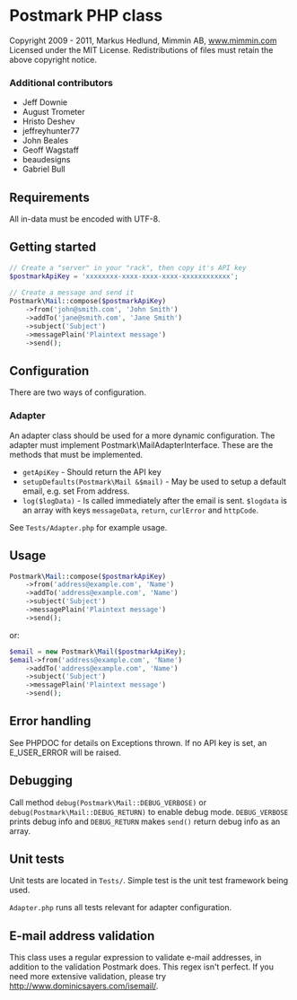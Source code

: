 Postmark PHP class
==================

Copyright 2009 - 2011, Markus Hedlund, Mimmin AB, www.mimmin.com
Licensed under the MIT License.
Redistributions of files must retain the above copyright notice.

### Additional contributors

* Jeff Downie
* August Trometer
* Hristo Deshev
* jeffreyhunter77
* John Beales
* Geoff Wagstaff
* beaudesigns
* Gabriel Bull

## Requirements

All in-data must be encoded with UTF-8.


Getting started
---------------

```php
// Create a "server" in your "rack", then copy it's API key
$postmarkApiKey = 'xxxxxxxx-xxxx-xxxx-xxxx-xxxxxxxxxxxx';
    
// Create a message and send it
Postmark\Mail::compose($postmarkApiKey)
    ->from('john@smith.com', 'John Smith')
    ->addTo('jane@smith.com', 'Jane Smith')
    ->subject('Subject')
    ->messagePlain('Plaintext message')
    ->send();
```


Configuration
-------------

There are two ways of configuration.

### Adapter

An adapter class should be used for a more dynamic configuration.
The adapter must implement Postmark\MailAdapterInterface. These
are the methods that must be implemented.

* `getApiKey` - Should return the API key
* `setupDefaults(Postmark\Mail &$mail)` - May be used to setup
  a default email, e.g. set From address.
* `log($logData)` - Is called immediately after the email is sent.
  `$logdata` is an array with keys `messageData`, `return`,
  `curlError` and `httpCode`.
  
See `Tests/Adapter.php` for example usage.


Usage
-----

```php
Postmark\Mail::compose($postmarkApiKey)
	->from('address@example.com', 'Name')
	->addTo('address@example.com', 'Name')
	->subject('Subject')
	->messagePlain('Plaintext message')
	->send();
```

or:

```php
$email = new Postmark\Mail($postmarkApiKey);
$email->from('address@example.com', 'Name')
	->addTo('address@example.com', 'Name')
	->subject('Subject')
	->messagePlain('Plaintext message')
	->send();
```


Error handling
--------------

See PHPDOC for details on Exceptions thrown. If no API key
is set, an E_USER_ERROR will be raised.


Debugging
---------

Call method `debug(Postmark\Mail::DEBUG_VERBOSE)` or 
`debug(Postmark\Mail::DEBUG_RETURN)` to enable debug mode.
`DEBUG_VERBOSE` prints debug info and `DEBUG_RETURN` makes 
`send()` return debug info as an array.


Unit tests
----------

Unit tests are located in `Tests/`. Simple test is the unit test framework being used.

`Adapter.php` runs all tests relevant for adapter configuration.


E-mail address validation
-------------------------

This class uses a regular expression to validate e-mail addresses, in addition to the
validation Postmark does. This regex isn't perfect. If you need more extensive validation,
please try http://www.dominicsayers.com/isemail/.
